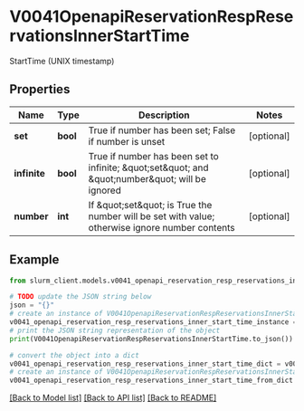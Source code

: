 # V0041OpenapiReservationRespReservationsInnerStartTime

StartTime (UNIX timestamp)

## Properties

Name | Type | Description | Notes
------------ | ------------- | ------------- | -------------
**set** | **bool** | True if number has been set; False if number is unset | [optional] 
**infinite** | **bool** | True if number has been set to infinite; \&quot;set\&quot; and \&quot;number\&quot; will be ignored | [optional] 
**number** | **int** | If \&quot;set\&quot; is True the number will be set with value; otherwise ignore number contents | [optional] 

## Example

```python
from slurm_client.models.v0041_openapi_reservation_resp_reservations_inner_start_time import V0041OpenapiReservationRespReservationsInnerStartTime

# TODO update the JSON string below
json = "{}"
# create an instance of V0041OpenapiReservationRespReservationsInnerStartTime from a JSON string
v0041_openapi_reservation_resp_reservations_inner_start_time_instance = V0041OpenapiReservationRespReservationsInnerStartTime.from_json(json)
# print the JSON string representation of the object
print(V0041OpenapiReservationRespReservationsInnerStartTime.to_json())

# convert the object into a dict
v0041_openapi_reservation_resp_reservations_inner_start_time_dict = v0041_openapi_reservation_resp_reservations_inner_start_time_instance.to_dict()
# create an instance of V0041OpenapiReservationRespReservationsInnerStartTime from a dict
v0041_openapi_reservation_resp_reservations_inner_start_time_from_dict = V0041OpenapiReservationRespReservationsInnerStartTime.from_dict(v0041_openapi_reservation_resp_reservations_inner_start_time_dict)
```
[[Back to Model list]](../README.md#documentation-for-models) [[Back to API list]](../README.md#documentation-for-api-endpoints) [[Back to README]](../README.md)


